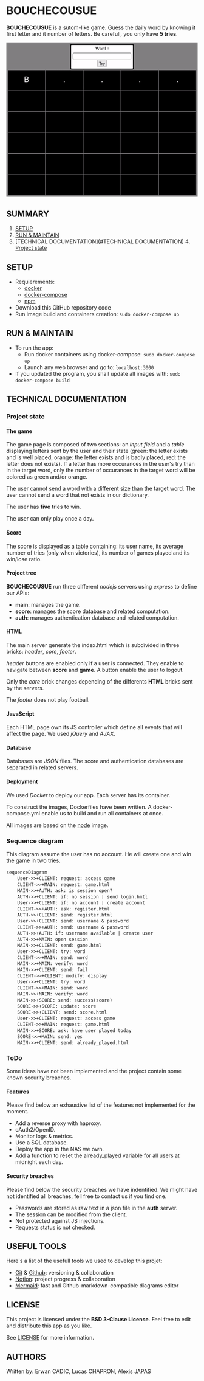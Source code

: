 # BOUCHECOUSUE
**BOUCHECOUSUE** is a [sutom]()-like game. Guess the daily word by knowing it first letter and it number of letters. Be carefull, you only have **5 tries**.

<p align="center">
    <img src="imgs/game_example.gif" alt="Animated example of the game" />
</p>

## SUMMARY
1. [SETUP](#SETUP)
2. [RUN & MAINTAIN](#RUN--MAINTAIN)
3. [TECHNICAL DOCUMENTATION](#TECHNICAL DOCUMENTATION)
    4. [Project state](#Project-state)

## SETUP
- Requierements:
    - [docker](https://docs.docker.com/engine/install/)
    - [docker-compose](https://docs.docker.com/compose/install/)
    - [npm](https://www.npmjs.com/)
- Download this GitHub repository code
- Run image build and containers creation: `sudo docker-compose up`

## RUN & MAINTAIN
- To run the app:
    - Run docker containers using docker-compose: `sudo docker-compose up`
    - Launch any web browser and go to: `localhost:3000`
- If you updated the program, you shall update all images with: `sudo docker-compose build`

## TECHNICAL DOCUMENTATION
### Project state
#### The game
The game page is composed of two sections: an *input field* and a *table* displaying letters sent by the user and their state (green: the letter exists and is well placed, orange: the letter exists and is badly placed, red: the letter does not exists). If a letter has more occurances in the user's try than in the target word, only the number of occurances in the target word will be colored as green and/or orange.

The user cannot send a word with a different size than the target word. The user cannot send a word that not exists in our dictionary.

The user has **five** tries to win.

The user can only play once a day.

#### Score
The score is displayed as a table containing: its user name, its average number of tries (only when victories), its number of games played and its win/lose ratio.

#### Project tree
**BOUCHECOUSUE** run three different *nodejs* servers using *express* to define our APIs:
- **main**: manages the game.
- **score**: manages the score database and related computation.
- **auth**: manages authentication database and related computation.

#### HTML
The main server generate the index.html which is subdivided in three bricks: *header*, *core*, *footer*.

*header* buttons are enabled only if a user is connected. They enable to navigate between **score** and **game**. A button enable the user to logout.

Only the *core* brick changes depending of the differents **HTML** bricks sent by the servers.

The *footer* does not play football.

#### JavaScript
Each HTML page own its JS controller which define all events that will affect the page. We used *jQuery* and *AJAX*.

#### Database
Databases are *JSON* files. The score and authentication databases are separated in related servers.

#### Deployment
We used *Docker* to deploy our app. Each server has its container.

To construct the images, Dockerfiles have been written. A docker-compose.yml enable us to build and run all containers at once.

All images are based on the [node](https://hub.docker.com/_/node) image.

### Sequence diagram
This diagram assume the user has no account. He will create one and win the game in two tries.
``` mermaid
sequenceDiagram
    User->>+CLIENT: request: access game
    CLIENT->>+MAIN: request: game.html
    MAIN->>+AUTH: ask: is session open?
    AUTH->>+CLIENT: if: no session | send login.hmtl
    User->>+CLIENT: if: no account | create account
    CLIENT->>+AUTH: ask: register.html
    AUTH->>+CLIENT: send: register.html
    User->>+CLIENT: send: username & password
    CLIENT->>+AUTH: send: username & password
    AUTH->>+AUTH: if: username available | create user
    AUTH->>+MAIN: open session
    MAIN->>+CLIENT: send: game.html
    User->>+CLIENT: try: word
    CLIENT->>+MAIN: send: word
    MAIN->>+MAIN: verify: word
    MAIN->>+CLIENT: send: fail
    CLIENT->>+CLIENT: modify: display
    User->>+CLIENT: try: word
    CLIENT->>+MAIN: send: word
    MAIN->>+MAIN: verify: word
    MAIN->>+SCORE: send: success(score)
    SCORE->>+SCORE: update: score
    SCORE->>+CLIENT: send: score.html
    User->>+CLIENT: request: access game
    CLIENT->>+MAIN: request: game.html
    MAIN->>+SCORE: ask: have user played today
    SCORE->>+MAIN: send: yes
    MAIN->>+CLIENT: send: already_played.html
```

### ToDo
Some ideas have not been implemented and the project contain some known security breaches.

#### Features
Please find below an exhaustive list of the features not implemented for the moment.
- Add a reverse proxy with haproxy.
- oAuth2/OpenID.
- Monitor logs & metrics.
- Use a SQL database.
- Deploy the app in the NAS we own.
- Add a function to reset the already_played variable for all users at midnight each day.

#### Security breaches
Please find below the security breaches we have indentified. We might have not identified all breaches, fell free to contact us if you find one.
- Passwords are stored as raw text in a json file in the **auth** server.
- The session can be modified from the client.
- Not protected against JS injections.
- Requests status is not checked.

## USEFUL TOOLS
Here's a list of the usefull tools we used to develop this projet:
- [Git](https://git-scm.com/) & [Github](https://github.com/): versioning & collaboration
- [Notion](https://www.notion.so): project progress & collaboration
- [Mermaid](https://mermaid.live): fast and Github-markdown-compatible diagrams editor

## LICENSE
This project is licensed under the **BSD 3-Clause License**. Feel free to edit and distribute this app as you like.

See [LICENSE](https://github.com/alexisjapas/boucheCousue/blob/main/LICENSE) for more information.

## AUTHORS
Written by: Erwan CADIC, Lucas CHAPRON, Alexis JAPAS
